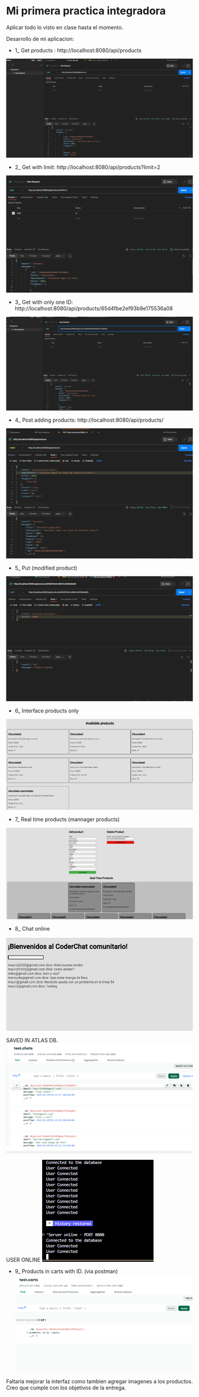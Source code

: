 # Mi primera practica integradora

Aplicar todo lo visto en clase hasta el momento. 

Desarrollo de mi aplicacion: 

* 1_ Get products : http://localhost:8080/api/products 

![alt text](image.png)

* 2_ Get with limit: http://localhost:8080/api/products?limit=2

![alt text](image-1.png)

* 3_ Get with only one ID: http://localhost:8080/api/products/65d4fbe2ef93b9e175536a08

![alt text](image-2.png)

* 4_ Post adding products: http://localhost:8080/api/products/

![alt text](image-3.png)

* 5_ Put (modified product)

![alt text](image-4.png)

* 6_ Interface products only

![alt text](image-5.png)

* 7_ Real time products (mannager products)

![alt text](image-6.png)

* 8_ Chat online

![alt text](image-7.png)

SAVED IN ATLAS DB. 
![alt text](image-8.png)

USER ONLINE 
![alt text](image-10.png)

* 9_ Products in carts with ID. (via postman)
![alt text](image-9.png)

Faltaria mejorar la interfaz como tambien agregar imagenes a los productos. Creo que cumple con los objetivos de la entrega. 

